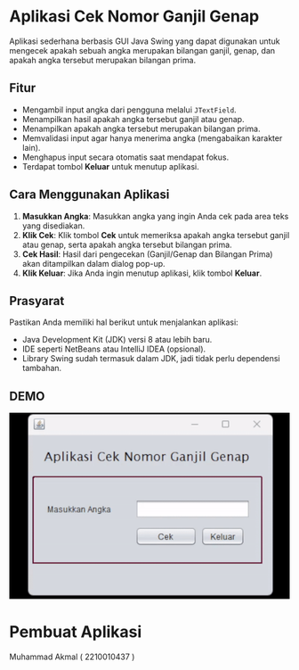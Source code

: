 # Aplikasi Cek Nomor Ganjil Genap

Aplikasi sederhana berbasis GUI Java Swing yang dapat digunakan untuk mengecek apakah sebuah angka merupakan bilangan ganjil, genap, dan apakah angka tersebut merupakan bilangan prima.

## Fitur

- Mengambil input angka dari pengguna melalui `JTextField`.
- Menampilkan hasil apakah angka tersebut ganjil atau genap.
- Menampilkan apakah angka tersebut merupakan bilangan prima.
- Memvalidasi input agar hanya menerima angka (mengabaikan karakter lain).
- Menghapus input secara otomatis saat mendapat fokus.
- Terdapat tombol **Keluar** untuk menutup aplikasi.

## Cara Menggunakan Aplikasi

1. **Masukkan Angka**: Masukkan angka yang ingin Anda cek pada area teks yang disediakan.
2. **Klik Cek**: Klik tombol **Cek** untuk memeriksa apakah angka tersebut ganjil atau genap, serta apakah angka tersebut bilangan prima.
3. **Cek Hasil**: Hasil dari pengecekan (Ganjil/Genap dan Bilangan Prima) akan ditampilkan dalam dialog pop-up.
4. **Klik Keluar**: Jika Anda ingin menutup aplikasi, klik tombol **Keluar**.

## Prasyarat

Pastikan Anda memiliki hal berikut untuk menjalankan aplikasi:

- Java Development Kit (JDK) versi 8 atau lebih baru.
- IDE seperti NetBeans atau IntelliJ IDEA (opsional).
- Library Swing sudah termasuk dalam JDK, jadi tidak perlu dependensi tambahan.

## DEMO
![Demo Aplikasi](Demo.gif)

# Pembuat Aplikasi
 Muhammad Akmal ( 2210010437 ) 

